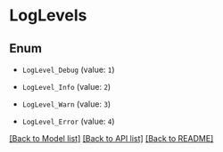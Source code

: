 # LogLevels

## Enum


* `LogLevel_Debug` (value: `1`)

* `LogLevel_Info` (value: `2`)

* `LogLevel_Warn` (value: `3`)

* `LogLevel_Error` (value: `4`)


[[Back to Model list]](../README.md#documentation-for-models) [[Back to API list]](../README.md#documentation-for-api-endpoints) [[Back to README]](../README.md)



